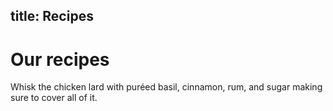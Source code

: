 title: Recipes
---

# Our recipes

Whisk the chicken lard with puréed basil, cinnamon, rum, and sugar making sure to cover all of it.
